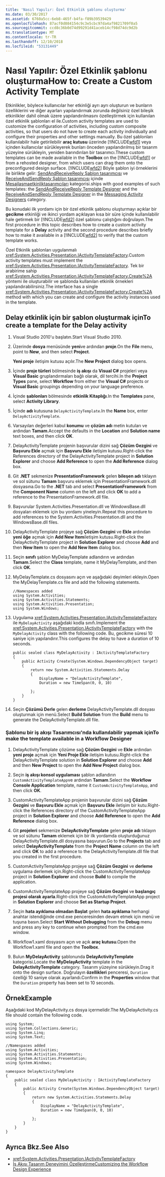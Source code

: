 ```yaml
---
title: 'Nasıl Yapılır: Özel Etkinlik şablonu oluşturma'
ms.date: 03/30/2017
ms.assetid: 6760a5cc-6eb8-465f-b4fa-f89b39539429
ms.openlocfilehash: 87acf0d084154c9c3e5cbc97da4af9821709f0a5
ms.sourcegitcommit: ccd8c36b0d74d99291d41aceb14cf98d74dc9d2b
ms.translationtype: MT
ms.contentlocale: tr-TR
ms.lasthandoff: 12/10/2018
ms.locfileid: "53131449"
---
```

# <a name="how-to-create-a-custom-activity-template"></a><span data-ttu-id="3cc00-102">Nasıl Yapılır: Özel Etkinlik şablonu oluşturma</span><span class="sxs-lookup"><span data-stu-id="3cc00-102">How to: Create a Custom Activity Template</span></span>

<span data-ttu-id="3cc00-103">Etkinlikler, böylece kullanıcılar her etkinliği ayrı ayrı oluşturun ve bunların özelliklerini ve diğer ayarları yapılandırmak zorunda değilsiniz özel bileşik etkinlikler dahil olmak üzere yapılandırılmasını özelleştirmek için kullanılan özel etkinlik şablonları el ile.</span><span class="sxs-lookup"><span data-stu-id="3cc00-103">Custom activity templates are used to customize the configuration of activities, including custom composite activities, so that users do not have to create each activity individually and configure their properties and other settings manually.</span></span> <span data-ttu-id="3cc00-104">Bu özel şablonları kullanılabilir hale getirilebilir **araç kutusu** üzerinde [!INCLUDE[wfd1](../../../includes/wfd1-md.md)] veya içinden kullanıcılar sürükleyerek bunları önceden yapılandırılmış bir tasarım yüzeyine sürükleyin, yeniden barındırılan bir tasarımcı.</span><span class="sxs-lookup"><span data-stu-id="3cc00-104">These custom templates can be made available in the **Toolbox** on the [!INCLUDE[wfd1](../../../includes/wfd1-md.md)] or from a rehosted designer, from which users can drag them onto the preconfigured design surface.</span></span> [!INCLUDE[wfd2](../../../includes/wfd2-md.md)] <span data-ttu-id="3cc00-105">Böyle şablon iyi örneklerini ile birlikte gelir: [SendAndReceiveReply Şablon tasarımcısı](/visualstudio/workflow-designer/sendandreceivereply-template-designer) ve [ReceiveAndSendReply Şablon tasarımcısı](/visualstudio/workflow-designer/receiveandsendreply-template-designer) içinde [Mesajlaşmaetkinliktasarımcıları](/visualstudio/workflow-designer/messaging-activity-designers) kategorisi.</span><span class="sxs-lookup"><span data-stu-id="3cc00-105">ships with good examples of such templates: the [SendAndReceiveReply Template Designer](/visualstudio/workflow-designer/sendandreceivereply-template-designer) and the [ReceiveAndSendReply Template Designer](/visualstudio/workflow-designer/receiveandsendreply-template-designer) in the [Messaging Activity Designers](/visualstudio/workflow-designer/messaging-activity-designers) category.</span></span>

 <span data-ttu-id="3cc00-106">Bu konudaki ilk yordamı için bir özel etkinlik şablonu oluşturmayı açıklar bir **gecikme** etkinliği ve ikinci yordam açıklayan kısa bir süre içinde kullanılabilir hale getirmek bir [!INCLUDE[wfd2](../../../includes/wfd2-md.md)] özel şablonu çalıştığını doğrulayın.</span><span class="sxs-lookup"><span data-stu-id="3cc00-106">The first procedure in this topic describes how to create a custom activity template for a **Delay** activity and the second procedure describes briefly how to make it available in a [!INCLUDE[wfd2](../../../includes/wfd2-md.md)] to verify that the custom template works.</span></span>

 <span data-ttu-id="3cc00-107">Özel Etkinlik şablonları uygulanmalı <xref:System.Activities.Presentation.IActivityTemplateFactory>.</span><span class="sxs-lookup"><span data-stu-id="3cc00-107">Custom activity templates must implement the <xref:System.Activities.Presentation.IActivityTemplateFactory>.</span></span> <span data-ttu-id="3cc00-108">Tek bir arabirime sahip <xref:System.Activities.Presentation.IActivityTemplateFactory.Create%2A> yöntemi ile oluşturabilir ve şablonda kullanılan etkinlik örnekleri yapılandırabilirsiniz.</span><span class="sxs-lookup"><span data-stu-id="3cc00-108">The interface has a single <xref:System.Activities.Presentation.IActivityTemplateFactory.Create%2A> method with which you can create and configure the activity instances used in the template.</span></span>

## <a name="to-create-a-template-for-the-delay-activity"></a><span data-ttu-id="3cc00-109">Delay etkinlik için bir şablon oluşturmak için</span><span class="sxs-lookup"><span data-stu-id="3cc00-109">To create a template for the Delay activity</span></span>

1.  <span data-ttu-id="3cc00-110">Visual Studio 2010'u başlatın.</span><span class="sxs-lookup"><span data-stu-id="3cc00-110">Start Visual Studio 2010.</span></span>

2.  <span data-ttu-id="3cc00-111">Üzerinde **dosya** menüsünde **yeni**ve ardından **proje**.</span><span class="sxs-lookup"><span data-stu-id="3cc00-111">On the **File** menu, point to **New**, and then select **Project**.</span></span>

     <span data-ttu-id="3cc00-112">**Yeni proje** iletişim kutusu açılır.</span><span class="sxs-lookup"><span data-stu-id="3cc00-112">The **New Project** dialog box opens.</span></span>

3.  <span data-ttu-id="3cc00-113">İçinde **proje türleri** bölmesinde **iş akışı** da **Visual C#** projeleri veya **Visual Basic** gruplandırmaları bağlı olarak, dil tercihi.</span><span class="sxs-lookup"><span data-stu-id="3cc00-113">In the **Project Types** pane, select **Workflow** from either the **Visual C#** projects or **Visual Basic** groupings depending on your language preference.</span></span>

4.  <span data-ttu-id="3cc00-114">İçinde **şablonları** bölmesinde **etkinlik Kitaplığı**.</span><span class="sxs-lookup"><span data-stu-id="3cc00-114">In the **Templates** pane, select **Activity Library**.</span></span>

5.  <span data-ttu-id="3cc00-115">İçinde **adı** kutusuna `DelayActivityTemplate`.</span><span class="sxs-lookup"><span data-stu-id="3cc00-115">In the **Name** box, enter `DelayActivityTemplate`.</span></span>

6.  <span data-ttu-id="3cc00-116">Varsayılan değerleri kabul **konumu** ve **çözüm adı** metin kutuları ve ardından **Tamam**.</span><span class="sxs-lookup"><span data-stu-id="3cc00-116">Accept the defaults in the **Location** and **Solution name** text boxes, and then click **OK**.</span></span>

7.  <span data-ttu-id="3cc00-117">DelayActivityTemplate projenin başvurular dizini sağ **Çözüm Gezgini** ve **Başvuru Ekle** açmak için **Başvuru Ekle** iletişim kutusu.</span><span class="sxs-lookup"><span data-stu-id="3cc00-117">Right-click the References directory of the DelayActivityTemplate project in **Solution Explorer** and choose **Add Reference** to open the **Add Reference** dialog box.</span></span>

8.  <span data-ttu-id="3cc00-118">Git **.NET** sekmenize **PresentationFramework** gelen **bileşen adı** tıklayın ve sol sütunu **Tamam** başvuru eklemek için PresentationFramework.dll dosyasına.</span><span class="sxs-lookup"><span data-stu-id="3cc00-118">Go to the **.NET** tab and select **PresentationFramework** from the **Component Name** column on the left and click **OK** to add a reference to the PresentationFramework.dll file.</span></span>

9. <span data-ttu-id="3cc00-119">Başvurular System.Activities.Presentation.dll ve WindowsBase.dll dosyaları eklemek için bu yordamı yineleyin.</span><span class="sxs-lookup"><span data-stu-id="3cc00-119">Repeat this procedure to add references to the System.Activities.Presentation.dll and the WindowsBase.dll files.</span></span>

10. <span data-ttu-id="3cc00-120">DelayActivityTemplate projeye sağ **Çözüm Gezgini** ve **Ekle** ardından **yeni öğe** açmak için **Add New Item**iletişim kutusu.</span><span class="sxs-lookup"><span data-stu-id="3cc00-120">Right-click the DelayActivityTemplate project in **Solution Explorer** and choose **Add** and then **New Item** to open the **Add New Item** dialog box.</span></span>

11. <span data-ttu-id="3cc00-121">Seçin **sınıfı** şablon MyDelayTemplate adlandırın ve ardından **Tamam**.</span><span class="sxs-lookup"><span data-stu-id="3cc00-121">Select the **Class** template, name it MyDelayTemplate, and then click **OK**.</span></span>

12. <span data-ttu-id="3cc00-122">MyDelayTemplate.cs dosyasını açın ve aşağıdaki deyimleri ekleyin.</span><span class="sxs-lookup"><span data-stu-id="3cc00-122">Open the MyDelayTemplate.cs file and add the following statements.</span></span>

    ```
    //Namespaces added
    using System.Activities;
    using System.Activities.Statements;
    using System.Activities.Presentation;
    using System.Windows;
    ```

13. <span data-ttu-id="3cc00-123">Uygulama <xref:System.Activities.Presentation.IActivityTemplateFactory> ile `MyDelayActivity` aşağıdaki kodla sınıfı.</span><span class="sxs-lookup"><span data-stu-id="3cc00-123">Implement the <xref:System.Activities.Presentation.IActivityTemplateFactory> with the `MyDelayActivity` class with the following code.</span></span> <span data-ttu-id="3cc00-124">Bu, gecikme süresi 10 saniye için yapılandırır.</span><span class="sxs-lookup"><span data-stu-id="3cc00-124">This configures the delay to have a duration of 10 seconds.</span></span>

    ```
    public sealed class MyDelayActivity : IActivityTemplateFactory
    {
        public Activity Create(System.Windows.DependencyObject target)
        {
            return new System.Activities.Statements.Delay
            {
                DisplayName = "DelayActivityTemplate",
                Duration = new TimeSpan(0, 0, 10)

            };
        }
    }
    ```

14. <span data-ttu-id="3cc00-125">Seçin **Çözümü Derle** gelen **derleme** DelayActivityTemplate.dll dosyası oluşturmak için menü.</span><span class="sxs-lookup"><span data-stu-id="3cc00-125">Select **Build Solution** from the **Build** menu to generate the DelayActivityTemplate.dll file.</span></span>

### <a name="to-make-the-template-available-in-a-workflow-designer"></a><span data-ttu-id="3cc00-126">Şablonu bir iş akışı Tasarımcısı'nda kullanılabilir yapmak için</span><span class="sxs-lookup"><span data-stu-id="3cc00-126">To make the template available in a Workflow Designer</span></span>

1.  <span data-ttu-id="3cc00-127">DelayActivityTemplate çözüme sağ **Çözüm Gezgini** ve **Ekle** ardından **yeni proje** açmak için **Yeni Proje Ekle** iletişim kutusu.</span><span class="sxs-lookup"><span data-stu-id="3cc00-127">Right-click the DelayActivityTemplate solution in **Solution Explorer** and choose **Add** and then **New Project** to open the **Add New Project** dialog box.</span></span>

2.  <span data-ttu-id="3cc00-128">Seçin **iş akışı konsol uygulaması** şablon adlandırın `CustomActivityTemplateApp`ve ardından **Tamam**.</span><span class="sxs-lookup"><span data-stu-id="3cc00-128">Select the **Workflow Console Application** template, name it `CustomActivityTemplateApp`, and then click **OK**.</span></span>

3.  <span data-ttu-id="3cc00-129">CustomActivityTemplateApp projenin başvurular dizini sağ **Çözüm Gezgini** ve **Başvuru Ekle** açmak için **Başvuru Ekle** iletişim bir kutu.</span><span class="sxs-lookup"><span data-stu-id="3cc00-129">Right-click the References directory of the CustomActivityTemplateApp project in **Solution Explorer** and choose **Add Reference** to open the **Add Reference** dialog box.</span></span>

4.  <span data-ttu-id="3cc00-130">Git **projeleri** sekmenize **DelayActivityTemplate** gelen **proje adı** tıklayın ve sol sütunu **Tamam** eklemek için bir ilk yordamda oluşturduğunuz DelayActivityTemplate.dll dosyasına başvurun.</span><span class="sxs-lookup"><span data-stu-id="3cc00-130">Go to the **Projects** tab and select **DelayActivityTemplate** from the **Project Name** column on the left and click **OK** to add a reference to the DelayActivityTemplate.dll file that you created in the first procedure.</span></span>

5.  <span data-ttu-id="3cc00-131">CustomActivityTemplateApp projeye sağ **Çözüm Gezgini** ve **derleme** uygulama derlemek için.</span><span class="sxs-lookup"><span data-stu-id="3cc00-131">Right-click the CustomActivityTemplateApp project in **Solution Explorer** and choose **Build** to compile the application.</span></span>

6.  <span data-ttu-id="3cc00-132">CustomActivityTemplateApp projeye sağ **Çözüm Gezgini** ve **başlangıç projesi olarak ayarla**.</span><span class="sxs-lookup"><span data-stu-id="3cc00-132">Right-click the CustomActivityTemplateApp project in **Solution Explorer** and choose **Set as Startup Project**.</span></span>

7.  <span data-ttu-id="3cc00-133">Seçin **hata ayıklama olmadan Başlat** gelen **hata ayıklama** herhangi anahtar istendiğinde cmd.exe penceresinden devam etmek için menü ve tuşuna basın.</span><span class="sxs-lookup"><span data-stu-id="3cc00-133">Select **Start Without Debugging** from the **Debug** menu and press any key to continue when prompted from the cmd.exe window.</span></span>

8.  <span data-ttu-id="3cc00-134">Workflow1.xaml dosyasını açın ve açık **araç kutusu**.</span><span class="sxs-lookup"><span data-stu-id="3cc00-134">Open the Workflow1.xaml file and open the **Toolbox**.</span></span>

9. <span data-ttu-id="3cc00-135">Bulun **MyDelayActivity** şablonunda **DelayActivityTemplate** kategorisi.</span><span class="sxs-lookup"><span data-stu-id="3cc00-135">Locate the **MyDelayActivity** template in the **DelayActivityTemplate** category.</span></span> <span data-ttu-id="3cc00-136">Tasarım yüzeyine sürükleyin.</span><span class="sxs-lookup"><span data-stu-id="3cc00-136">Drag it onto the design surface.</span></span> <span data-ttu-id="3cc00-137">Doğrulayın **özellikleri** penceresi, `Duration` özelliği 10 saniye olarak ayarlandı.</span><span class="sxs-lookup"><span data-stu-id="3cc00-137">Confirm in the **Properties** window that the `Duration` property has been set to 10 seconds.</span></span>

## <a name="example"></a><span data-ttu-id="3cc00-138">Örnek</span><span class="sxs-lookup"><span data-stu-id="3cc00-138">Example</span></span>
 <span data-ttu-id="3cc00-139">Aşağıdaki kod MyDelayActivity.cs dosya içermelidir.</span><span class="sxs-lookup"><span data-stu-id="3cc00-139">The MyDelayActivity.cs file should contain the following code.</span></span>

```
using System;
using System.Collections.Generic;
using System.Linq;
using System.Text;

//Namespaces added
using System.Activities;
using System.Activities.Statements;
using System.Activities.Presentation;
using System.Windows;

namespace DelayActivityTemplate
{
    public sealed class MyDelayActivity : IActivityTemplateFactory
    {
        public Activity Create(System.Windows.DependencyObject target)
        {
            return new System.Activities.Statements.Delay
            {
                DisplayName = "DelayActivityTemplate",
                Duration = new TimeSpan(0, 0, 10)

            };
        }
    }
}
```

## <a name="see-also"></a><span data-ttu-id="3cc00-140">Ayrıca Bkz.</span><span class="sxs-lookup"><span data-stu-id="3cc00-140">See Also</span></span>

- <xref:System.Activities.Presentation.IActivityTemplateFactory>
- [<span data-ttu-id="3cc00-141">İş Akışı Tasarım Deneyimini Özelleştirme</span><span class="sxs-lookup"><span data-stu-id="3cc00-141">Customizing the Workflow Design Experience</span></span>](../../../docs/framework/windows-workflow-foundation/customizing-the-workflow-design-experience.md)